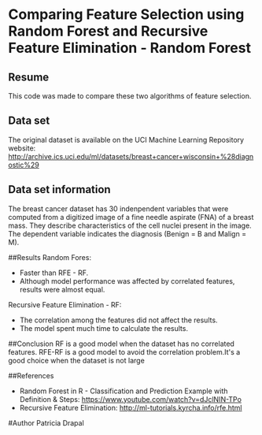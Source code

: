 # Comparing Feature Selection using Random Forest and Recursive Feature Elimination - Random Forest
## Resume
This code was made to compare these two algorithms of feature selection.

## Data set
The original dataset is available on the UCI Machine Learning Repository website: http://archive.ics.uci.edu/ml/datasets/breast+cancer+wisconsin+%28diagnostic%29 

## Data set information
The breast cancer dataset has 30 indenpendent variables that were computed from a digitized image of a fine needle aspirate (FNA) of a breast mass. They describe characteristics of the cell nuclei present in the image. 
The dependent variable indicates the diagnosis (Benign = B and Malign = M). 

##Results
Random Fores:
* Faster than RFE - RF.
* Although model performance was affected by correlated features, results were almost equal.

Recursive Feature Elimination - RF:
* The correlation among the features did not affect the results.
* The model spent much time to calculate the results.

##Conclusion
RF is a good model when the dataset has no correlated features.
RFE-RF is a good model to avoid the correlation problem.It's a good choice when the dataset is not large

##References
* Random Forest in R - Classification and Prediction Example with Definition & Steps: https://www.youtube.com/watch?v=dJclNIN-TPo
* Recursive Feature Elimination: http://ml-tutorials.kyrcha.info/rfe.html

#Author
Patricia Drapal
